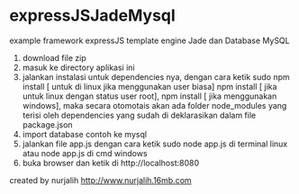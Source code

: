 expressJSJadeMysql
==================

example framework expressJS template engine Jade dan Database MySQL

1. download file zip
2. masuk ke directory aplikasi ini 
3. jalankan instalasi untuk dependencies nya, dengan cara ketik sudo npm install [ untuk di linux jika menggunakan user biasa]
   npm install [ jika untuk linux dengan status user root],
   npm install [ jika menggunakan windows], 
   maka secara otomotais akan ada folder node_modules yang terisi oleh dependencies yang sudah di deklarasikan dalam file package.json
4. import database contoh ke mysql
5. jalankan file app.js dengan cara ketik sudo node app.js di terminal linux atau node app.js di cmd windows
6. buka browser dan ketik di http://localhost:8080



created by nurjalih
http://www.nurjalih.16mb.com
